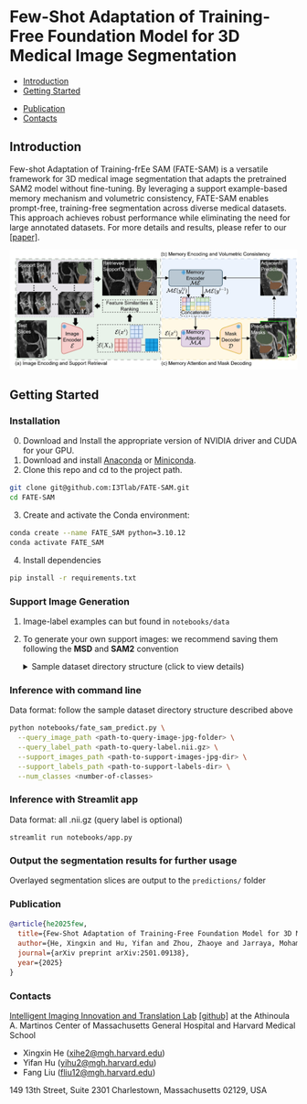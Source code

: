 # Few-Shot Adaptation of Training-Free Foundation Model for 3D Medical Image Segmentation

- [Introduction](#introduction)
- [Getting Started](#getting-started)
<!--  * [Installation](#Installation)
  * [Offline Training](#offline-training)
  * [Online Adaptation](#online-adaptation) -->
- [Publication](#publication)
- [Contacts](#contacts)
<!-- - [Star History](#star-history)-->

## Introduction
Few-shot Adaptation of Training-frEe SAM (FATE-SAM) is a versatile framework for 3D medical image segmentation that adapts the pretrained SAM2 model without fine-tuning. By leveraging a support example-based memory mechanism and volumetric consistency, FATE-SAM enables prompt-free, training-free segmentation across diverse medical datasets. This approach achieves robust performance while eliminating the need for large annotated datasets. For more details and results, please refer to our [[paper]](https://arxiv.org/abs/2501.09138).

![figure1.svg](resources%2Ffigure1.jpg)


## Getting Started
### Installation
0. Download and Install the appropriate version of NVIDIA driver and CUDA for your GPU.
1. Download and install [Anaconda](https://www.anaconda.com/download) or [Miniconda](https://docs.anaconda.com/miniconda/).
2. Clone this repo and cd to the project path.
```bash
git clone git@github.com:I3Tlab/FATE-SAM.git
cd FATE-SAM
```
3. Create and activate the Conda environment:
```bash
conda create --name FATE_SAM python=3.10.12
conda activate FATE_SAM
```
4. Install dependencies
```bash
pip install -r requirements.txt
```

### Support Image Generation
1. Image-label examples can but found in `notebooks/data`
2. To generate your own support images: we recommend saving them following the **MSD**  and **SAM2** convention
    <details>
    <summary>Sample dataset directory structure (click to view details)</summary>
    
    ```commandline
    <dataset-roo>/
    ├── imagesQuery/0001.nii.gz
    ├── imagesQuery_jpg/           # 2D slices of query image
    │   └── 0001/
    │       ├── slice_000.jpg
    │       ├── slice_001.jpg
    │       └── ...
    ├── imagesSupport/             # 3D support images (.nii.gz)
    │   ├── 0002.nii.gz
    │   ├── 0003.nii.gz
    │   └── ...
    ├── imagesSupport_jpg/         # 2D slices of support images
    │   ├── 0002/
    │   │   ├── slice_000.jpg
    │   │   └── ...
    │   ├── 0003/
    │   │   ├── slice_000.jpg
    │   │   └── ...
    ├── labelsSupport/             # 3D support labels (.nii.gz)
    │   ├── 0002.nii.gz
    │   └── 0003.nii.gz
    ```
    </details>


### Inference with command line
Data format: follow the sample dataset directory structure described above 
```bash
python notebooks/fate_sam_predict.py \
  --query_image_path <path-to-query-image-jpg-folder> \
  --query_label_path <path-to-query-label.nii.gz> \
  --support_images_path <path-to-support-images-jpg-dir> \
  --support_labels_path <path-to-support-labels-dir> \
  --num_classes <number-of-classes>
```

### Inference with Streamlit app
Data format: all .nii.gz (query label is optional)
```batsh
streamlit run notebooks/app.py
```

### Output the segmentation results for further usage
Overlayed segmentation slices are output to the `predictions/` folder

### Publication
```bibtex
@article{he2025few,
  title={Few-Shot Adaptation of Training-Free Foundation Model for 3D Medical Image Segmentation},
  author={He, Xingxin and Hu, Yifan and Zhou, Zhaoye and Jarraya, Mohamed and Liu, Fang},
  journal={arXiv preprint arXiv:2501.09138},
  year={2025}
}
```

### Contacts
[Intelligent Imaging Innovation and Translation Lab](https://liulab.mgh.harvard.edu/) [[github]](https://github.com/I3Tlab) at the Athinoula A. Martinos Center of Massachusetts General Hospital and Harvard Medical School
* Xingxin He (xihe2@mgh.harvard.edu)
* Yifan Hu (yihu2@mgh.harvard.edu)
* Fang Liu (fliu12@mgh.harvard.edu)

149 13th Street, Suite 2301
Charlestown, Massachusetts 02129, USA
